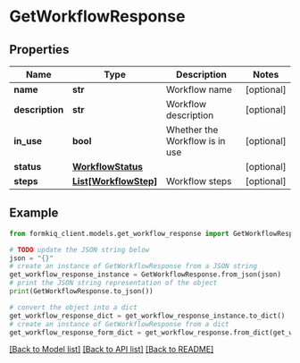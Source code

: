 # GetWorkflowResponse


## Properties

Name | Type | Description | Notes
------------ | ------------- | ------------- | -------------
**name** | **str** | Workflow name | [optional] 
**description** | **str** | Workflow description | [optional] 
**in_use** | **bool** | Whether the Workflow is in use | [optional] 
**status** | [**WorkflowStatus**](WorkflowStatus.md) |  | [optional] 
**steps** | [**List[WorkflowStep]**](WorkflowStep.md) | Workflow steps | [optional] 

## Example

```python
from formkiq_client.models.get_workflow_response import GetWorkflowResponse

# TODO update the JSON string below
json = "{}"
# create an instance of GetWorkflowResponse from a JSON string
get_workflow_response_instance = GetWorkflowResponse.from_json(json)
# print the JSON string representation of the object
print(GetWorkflowResponse.to_json())

# convert the object into a dict
get_workflow_response_dict = get_workflow_response_instance.to_dict()
# create an instance of GetWorkflowResponse from a dict
get_workflow_response_form_dict = get_workflow_response.from_dict(get_workflow_response_dict)
```
[[Back to Model list]](../README.md#documentation-for-models) [[Back to API list]](../README.md#documentation-for-api-endpoints) [[Back to README]](../README.md)


